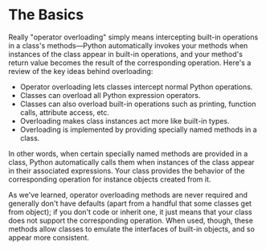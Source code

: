 # The Basics

Really "operator overloading" simply means intercepting built-in operations in a class's
methods—Python automatically invokes your methods when instances of the class
appear in built-in operations, and your method's return value becomes the result of the
corresponding operation. Here's a review of the key ideas behind overloading:
* Operator overloading lets classes intercept normal Python operations.
* Classes can overload all Python expression operators.
* Classes can also overload built-in operations such as printing, function calls, attribute
  access, etc.
* Overloading makes class instances act more like built-in types.
* Overloading is implemented by providing specially named methods in a class.

In other words, when certain specially named methods are provided in a class, Python
automatically calls them when instances of the class appear in their associated expressions.
Your class provides the behavior of the corresponding operation for instance
objects created from it.

As we've learned, operator overloading methods are never required and generally don't
have defaults (apart from a handful that some classes get from object); if you don't
code or inherit one, it just means that your class does not support the corresponding
operation. When used, though, these methods allow classes to emulate the interfaces
of built-in objects, and so appear more consistent.


